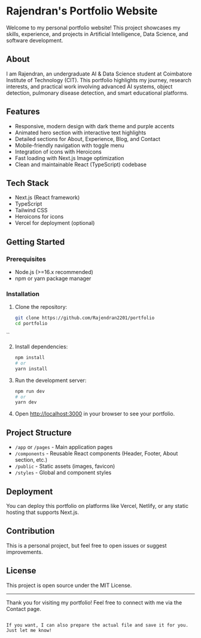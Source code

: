 # Rajendran's Portfolio Website

Welcome to my personal portfolio website! This project showcases my skills, experience, and projects in Artificial Intelligence, Data Science, and software development.

## About

I am Rajendran, an undergraduate AI & Data Science student at Coimbatore Institute of Technology (CIT). This portfolio highlights my journey, research interests, and practical work involving advanced AI systems, object detection, pulmonary disease detection, and smart educational platforms.

## Features

- Responsive, modern design with dark theme and purple accents
- Animated hero section with interactive text highlights
- Detailed sections for About, Experience, Blog, and Contact
- Mobile-friendly navigation with toggle menu
- Integration of icons with Heroicons
- Fast loading with Next.js Image optimization
- Clean and maintainable React (TypeScript) codebase

## Tech Stack

- Next.js (React framework)
- TypeScript
- Tailwind CSS
- Heroicons for icons
- Vercel for deployment (optional)

## Getting Started

### Prerequisites

- Node.js (>=16.x recommended)
- npm or yarn package manager

### Installation

1. Clone the repository:

   ```bash
   git clone https://github.com/Rajendran2201/portfolio
   cd portfolio
``

2. Install dependencies:

   ```bash
   npm install
   # or
   yarn install
   ```

3. Run the development server:

   ```bash
   npm run dev
   # or
   yarn dev
   ```

4. Open [http://localhost:3000](http://localhost:3000) in your browser to see your portfolio.

## Project Structure

* `/app` or `/pages` - Main application pages
* `/components` - Reusable React components (Header, Footer, About section, etc.)
* `/public` - Static assets (images, favicon)
* `/styles` - Global and component styles

## Deployment

You can deploy this portfolio on platforms like Vercel, Netlify, or any static hosting that supports Next.js.

## Contribution

This is a personal project, but feel free to open issues or suggest improvements.

## License

This project is open source under the MIT License.

---

Thank you for visiting my portfolio! Feel free to connect with me via the Contact page.

```

If you want, I can also prepare the actual file and save it for you. Just let me know!
```
